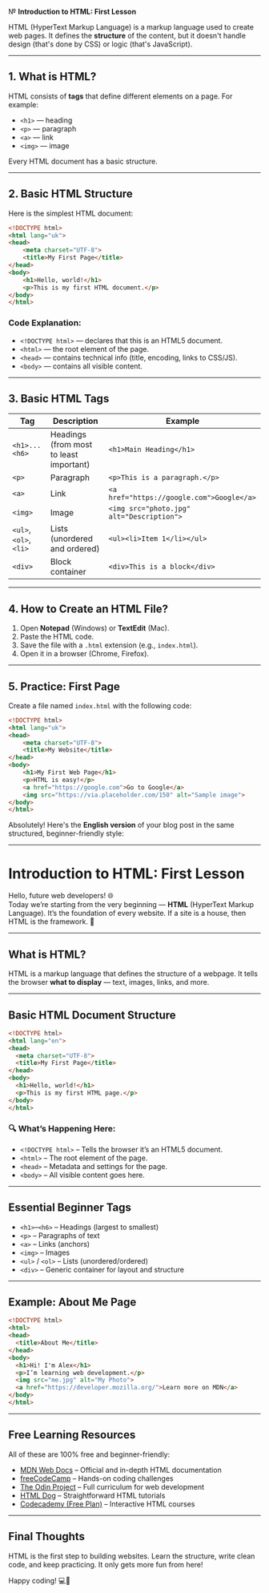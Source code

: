 № **Introduction to HTML: First Lesson**

HTML (HyperText Markup Language) is a markup language used to create web pages. It defines the **structure** of the content, but it doesn't handle design (that's done by CSS) or logic (that's JavaScript).

---

## **1. What is HTML?**
HTML consists of **tags** that define different elements on a page. For example:  
- `<h1>` — heading  
- `<p>` — paragraph  
- `<a>` — link  
- `<img>` — image  

Every HTML document has a basic structure.

---

## **2. Basic HTML Structure**  
Here is the simplest HTML document:

```html
<!DOCTYPE html>
<html lang="uk">
<head>
    <meta charset="UTF-8">
    <title>My First Page</title>
</head>
<body>
    <h1>Hello, world!</h1>
    <p>This is my first HTML document.</p>
</body>
</html>
```

### **Code Explanation:**
- `<!DOCTYPE html>` — declares that this is an HTML5 document.  
- `<html>` — the root element of the page.  
- `<head>` — contains technical info (title, encoding, links to CSS/JS).  
- `<body>` — contains all visible content.

---

## **3. Basic HTML Tags**  
| Tag | Description | Example |
|-----|-------------|---------|
| `<h1>...<h6>` | Headings (from most to least important) | `<h1>Main Heading</h1>` |
| `<p>` | Paragraph | `<p>This is a paragraph.</p>` |
| `<a>` | Link | `<a href="https://google.com">Google</a>` |
| `<img>` | Image | `<img src="photo.jpg" alt="Description">` |
| `<ul>`, `<ol>`, `<li>` | Lists (unordered and ordered) | `<ul><li>Item 1</li></ul>` |
| `<div>` | Block container | `<div>This is a block</div>` |

---

## **4. How to Create an HTML File?**  
1. Open **Notepad** (Windows) or **TextEdit** (Mac).  
2. Paste the HTML code.  
3. Save the file with a `.html` extension (e.g., `index.html`).  
4. Open it in a browser (Chrome, Firefox).

---

## **5. Practice: First Page**  
Create a file named `index.html` with the following code:

```html
<!DOCTYPE html>
<html lang="uk">
<head>
    <meta charset="UTF-8">
    <title>My Website</title>
</head>
<body>
    <h1>My First Web Page</h1>
    <p>HTML is easy!</p>
    <a href="https://google.com">Go to Google</a>
    <img src="https://via.placeholder.com/150" alt="Sample image">
</body>
</html>
```

Absolutely! Here's the **English version** of your blog post in the same structured, beginner-friendly style:

---

# **Introduction to HTML: First Lesson**

Hello, future web developers! 🌐  
Today we’re starting from the very beginning — **HTML** (HyperText Markup Language). It’s the foundation of every website. If a site is a house, then HTML is the framework. 🧱

---

## **What is HTML?**

HTML is a markup language that defines the structure of a webpage. It tells the browser **what to display** — text, images, links, and more.

---

## **Basic HTML Document Structure**
```html
<!DOCTYPE html>
<html lang="en">
<head>
  <meta charset="UTF-8">
  <title>My First Page</title>
</head>
<body>
  <h1>Hello, world!</h1>
  <p>This is my first HTML page.</p>
</body>
</html>
```

### 🔍 What’s Happening Here:
- `<!DOCTYPE html>` – Tells the browser it’s an HTML5 document.
- `<html>` – The root element of the page.
- `<head>` – Metadata and settings for the page.
- `<body>` – All visible content goes here.

---

## **Essential Beginner Tags**
- `<h1>`–`<h6>` – Headings (largest to smallest)
- `<p>` – Paragraphs of text
- `<a>` – Links (anchors)
- `<img>` – Images
- `<ul>` / `<ol>` – Lists (unordered/ordered)
- `<div>` – Generic container for layout and structure

---

## **Example: About Me Page**
```html
<!DOCTYPE html>
<html>
<head>
  <title>About Me</title>
</head>
<body>
  <h1>Hi! I'm Alex</h1>
  <p>I’m learning web development.</p>
  <img src="me.jpg" alt="My Photo">
  <a href="https://developer.mozilla.org/">Learn more on MDN</a>
</body>
</html>
```

---

## **Free Learning Resources**
All of these are 100% free and beginner-friendly:

- [MDN Web Docs](https://developer.mozilla.org/en-US/docs/Web/HTML) – Official and in-depth HTML documentation  
- [freeCodeCamp](https://www.freecodecamp.org/learn/) – Hands-on coding challenges  
- [The Odin Project](https://www.theodinproject.com/) – Full curriculum for web development  
- [HTML Dog](https://htmldog.com/guides/html/) – Straightforward HTML tutorials  
- [Codecademy (Free Plan)](https://www.codecademy.com/learn/learn-html) – Interactive HTML courses

---

## **Final Thoughts**

HTML is the first step to building websites. Learn the structure, write clean code, and keep practicing. It only gets more fun from here!

Happy coding! 💻🚀
